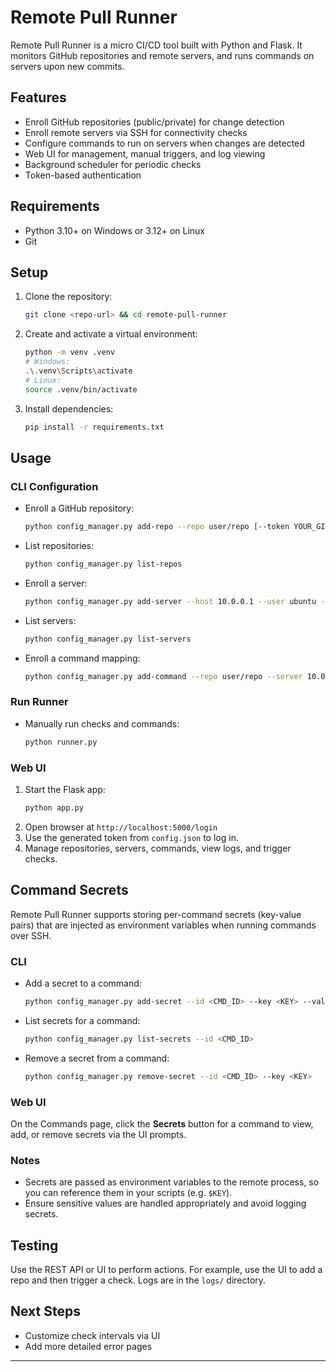 # Remote Pull Runner

Remote Pull Runner is a micro CI/CD tool built with Python and Flask. It monitors GitHub repositories and remote servers, and runs commands on servers upon new commits.

## Features

- Enroll GitHub repositories (public/private) for change detection
- Enroll remote servers via SSH for connectivity checks
- Configure commands to run on servers when changes are detected
- Web UI for management, manual triggers, and log viewing
- Background scheduler for periodic checks
- Token-based authentication

## Requirements

- Python 3.10+ on Windows or 3.12+ on Linux
- Git

## Setup

1. Clone the repository:
   ```bash
   git clone <repo-url> && cd remote-pull-runner
   ```
2. Create and activate a virtual environment:
   ```bash
   python -m venv .venv
   # Windows:
   .\.venv\Scripts\activate
   # Linux:
   source .venv/bin/activate
   ```
3. Install dependencies:
   ```bash
   pip install -r requirements.txt
   ```

## Usage

### CLI Configuration

- Enroll a GitHub repository:
  ```bash
  python config_manager.py add-repo --repo user/repo [--token YOUR_GITHUB_TOKEN] [--branch main]
  ```
- List repositories:
  ```bash
  python config_manager.py list-repos
  ```
- Enroll a server:
  ```bash
  python config_manager.py add-server --host 10.0.0.1 --user ubuntu --key ~/.ssh/id_rsa
  ```
- List servers:
  ```bash
  python config_manager.py list-servers
  ```
- Enroll a command mapping:
  ```bash
  python config_manager.py add-command --repo user/repo --server 10.0.0.1 --command "./deploy.sh"
  ```

### Run Runner

- Manually run checks and commands:
  ```bash
  python runner.py
  ```

### Web UI

1. Start the Flask app:
   ```bash
   python app.py
   ```
2. Open browser at `http://localhost:5000/login`
3. Use the generated token from `config.json` to log in.
4. Manage repositories, servers, commands, view logs, and trigger checks.

## Command Secrets

Remote Pull Runner supports storing per-command secrets (key-value pairs) that are injected as environment variables when running commands over SSH.

### CLI

- Add a secret to a command:
  ```bash
  python config_manager.py add-secret --id <CMD_ID> --key <KEY> --value <VALUE>
  ```
- List secrets for a command:
  ```bash
  python config_manager.py list-secrets --id <CMD_ID>
  ```
- Remove a secret from a command:
  ```bash
  python config_manager.py remove-secret --id <CMD_ID> --key <KEY>
  ```

### Web UI

On the Commands page, click the **Secrets** button for a command to view, add, or remove secrets via the UI prompts.

### Notes

- Secrets are passed as environment variables to the remote process, so you can reference them in your scripts (e.g. `$KEY`).
- Ensure sensitive values are handled appropriately and avoid logging secrets.

## Testing

Use the REST API or UI to perform actions. For example, use the UI to add a repo and then trigger a check. Logs are in the `logs/` directory.

## Next Steps

- Customize check intervals via UI
- Add more detailed error pages

---
